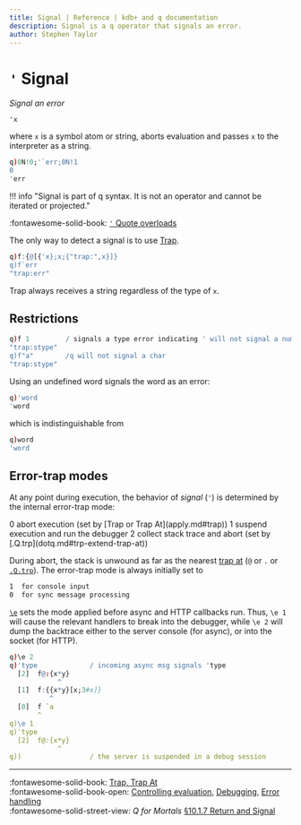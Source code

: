 ```yaml
---
title: Signal | Reference | kdb+ and q documentation
description: Signal is a q operator that signals an error. 
author: Stephen Taylor
---
```

# `'` Signal




_Signal an error_

```syntax
'x
```

where `x` is a symbol atom or string, aborts evaluation and passes `x` to the interpreter as a string.

```q
q)0N!0;'`err;0N!1
0
'err
```

!!! info "Signal is part of q syntax. It is not an operator and cannot be iterated or projected."

:fontawesome-solid-book:
[`'` Quote overloads](overloads.md#quote)

The only way to detect a signal is to use [Trap](apply.md#trap).

```q
q)f:{@[{'x};x;{"trap:",x}]}
q)f`err
"trap:err"
```

Trap always receives a string regardless of the type of `x`.


## Restrictions

```q
q)f 1         / signals a type error indicating ' will not signal a number
"trap:stype"
q)f"a"        /q will not signal a char
"trap:stype"
```

Using an undefined word signals the word as an error:

```q
q)'word
'word
```

which is indistinguishable from

```q
q)word
'word
```


## Error-trap modes

At any point during execution, the behavior of _signal_ (`'`) is determined by the internal error-trap mode:

<div markdown="1" class="typewriter">
0   abort execution (set by [Trap or Trap At](apply.md#trap)) 
1   suspend execution and run the debugger
2   collect stack trace and abort (set by [.Q.trp](dotq.md#trp-extend-trap-at))
</div>

During abort, the stack is unwound as far as the nearest [trap at](apply.md#trap-at) (`@` or `.` or [`.Q.trp`](dotq.md#trp-extend-trap-at)). The error-trap mode is always initially set to 

```txt
1  for console input
0  for sync message processing
```

[`\e`](../basics/syscmds.md#e-error-trap-clients) sets the mode applied before async and HTTP callbacks run. Thus, `\e 1` will cause the relevant handlers to break into the debugger, while `\e 2` will dump the backtrace either to the server console (for async), or into the socket (for HTTP).
```q
q)\e 2
q)'type             / incoming async msg signals 'type
  [2]  f@:{x*y}
            ^
  [1]  f:{{x*y}[x;3#x]}
          ^
  [0]  f `a
       ^
q)\e 1
q)'type             
  [2]  f@:{x*y}
            ^
q))                 / the server is suspended in a debug session
```


----
:fontawesome-solid-book:
[Trap, Trap At](apply.md#trap) 
<br>
:fontawesome-solid-book-open:
[Controlling evaluation](../basics/control.md),
[Debugging](../basics/debug.md),
[Error handling](../basics/errors.md)
<br>
:fontawesome-solid-street-view:
_Q for Mortals_
[§10.1.7 Return and Signal](/q4m3/10_Execution_Control/#1017-return-and-signal)

